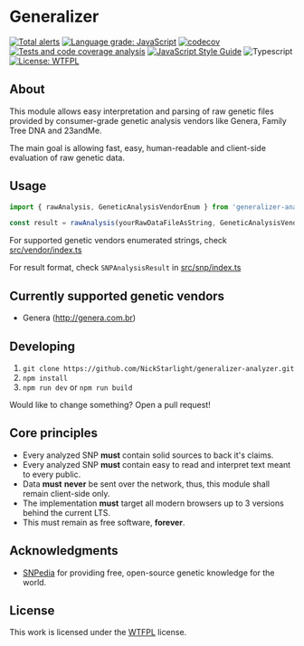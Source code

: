 # Generalizer
[![Total alerts](https://img.shields.io/lgtm/alerts/g/NickStarlight/generalizer-analyzer.svg?logo=lgtm&logoWidth=18)](https://lgtm.com/projects/g/NickStarlight/generalizer-analyzer/alerts/)
[![Language grade: JavaScript](https://img.shields.io/lgtm/grade/javascript/g/NickStarlight/generalizer-analyzer.svg?logo=lgtm&logoWidth=18)](https://lgtm.com/projects/g/NickStarlight/generalizer-analyzer/context:javascript)
[![codecov](https://codecov.io/gh/NickStarlight/generalizer-analyzer/branch/main/graph/badge.svg?token=6EZ912V460)](https://codecov.io/gh/NickStarlight/generalizer-analyzer)
[![Tests and code coverage analysis](https://github.com/NickStarlight/generalizer-analyzer/actions/workflows/tests.yml/badge.svg?branch=main)](https://github.com/NickStarlight/generalizer-analyzer/actions/workflows/tests.yml)
[![JavaScript Style Guide](https://img.shields.io/badge/code_style-standard-brightgreen.svg)](https://standardjs.com)
![Typescript](https://img.shields.io/npm/types/typescript)
[![License: WTFPL](https://img.shields.io/badge/License-WTFPL-brightgreen.svg)](http://www.wtfpl.net/about/)

## About
This module allows easy interpretation and parsing of raw genetic files provided by consumer-grade genetic analysis vendors
like Genera, Family Tree DNA and 23andMe.

The main goal is allowing fast, easy, human-readable and client-side evaluation of raw genetic data.

## Usage
```js
import { rawAnalysis, GeneticAnalysisVendorEnum } from 'generalizer-analyzer'

const result = rawAnalysis(yourRawDataFileAsString, GeneticAnalysisVendorEnum.GENETICVENDORENUM)
```
For supported genetic vendors enumerated strings, check [src/vendor/index.ts](https://github.com/NickStarlight/generalizer-analyzer/blob/main/src/vendor/index.ts)

For result format, check `SNPAnalysisResult` in [src/snp/index.ts](https://github.com/NickStarlight/generalizer-analyzer/blob/main/src/snp/index.ts)

## Currently supported genetic vendors
* Genera (http://genera.com.br)

## Developing
1. `git clone https://github.com/NickStarlight/generalizer-analyzer.git`
2. `npm install`
3. `npm run dev` or `npm run build`

Would like to change something? Open a pull request!

## Core principles
* Every analyzed SNP **must** contain solid sources to back it's claims.
* Every analyzed SNP **must** contain easy to read and interpret text meant to every public.
* Data **must** **never** be sent over the network, thus, this module shall remain client-side only.
* The implementation **must** target all modern browsers up to 3 versions behind the current LTS.
* This must remain as free software, **forever**.

## Acknowledgments
* [SNPedia](https://www.snpedia.com) for providing free, open-source genetic knowledge for the world.

## License
This work is licensed under the [WTFPL](https://choosealicense.com/licenses/wtfpl/) license.

